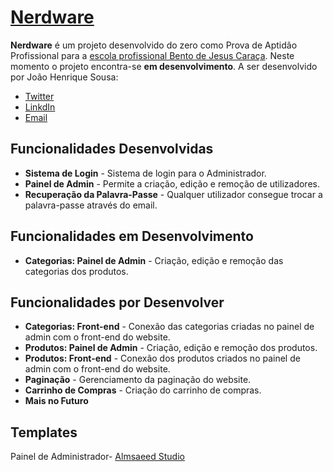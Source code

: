 # [Nerdware](https://nerdware.jhenriquesousa.com)

**Nerdware** é um projeto desenvolvido do zero como Prova de Aptidão Profissional para a [escola profissional Bento de Jesus Caraça](https://epbjc.pt/). Neste momento o projeto encontra-se **em desenvolvimento**. A ser desenvolvido por João Henrique Sousa:

* [Twitter](https://twitter.com/JHenriqueSousaa)
* [LinkdIn](https://www.linkedin.com/in/jhenriquesousa/)
* [Email](mailto:contacto@jhenriquesousa.com)

## Funcionalidades Desenvolvidas
* **Sistema de Login** - Sistema de login para o Administrador. 
* **Painel de Admin** - Permite a criação, edição e remoção de utilizadores. 
* **Recuperação da Palavra-Passe** - Qualquer utilizador consegue trocar a palavra-passe através do email. 

## Funcionalidades em Desenvolvimento
* **Categorias: Painel de Admin** - Criação, edição e remoção das categorias dos produtos. 

## Funcionalidades por Desenvolver
* **Categorias: Front-end** - Conexão das categorias criadas no painel de admin com o front-end do website.
* **Produtos: Painel de Admin** - Criação, edição e remoção dos produtos. 
* **Produtos: Front-end** - Conexão dos produtos criados no painel de admin com o front-end do website.
* **Paginação** - Gerenciamento da paginação do website.
* **Carrinho de Compras** - Criação do carrinho de compras.
* **Mais no Futuro**

## Templates
Painel de Administrador- [Almsaeed Studio](https://almsaeedstudio.com)